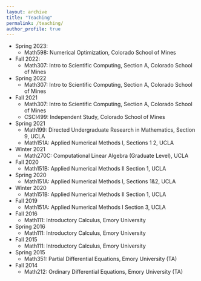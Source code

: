 ```yaml
---
layout: archive
title: "Teaching"
permalink: /teaching/
author_profile: true
---
```

* Spring 2023:
	* Math598: Numerical Optimization, Colorado School of Mines
* Fall 2022:
	* Math307: Intro to Scientific Computing, Section A, Colorado School of Mines
* Spring 2022
	* Math307: Intro to Scientific Computing, Section A, Colorado School of Mines
* Fall 2021
	* Math307: Intro to Scientific Computing, Section A, Colorado School of Mines
	* CSCI499: Independent Study, Colorado School of Mines
* Spring 2021
	* Math199: Directed Undergraduate Research in Mathematics, Section 9, UCLA
	* Math151A: Applied Numerical Methods I, Sections 1 2, UCLA
* Winter 2021
	* Math270C: Computational Linear Algebra (Graduate Level), UCLA
* Fall 2020
	* Math151B: Applied Numerical Methods II Section 1, UCLA
* Spring 2020
	* Math151A: Applied Numerical Methods I, Sections 1&2, UCLA
* Winter 2020
	* Math151B: Applied Numerical Methods II Section 1, UCLA
* Fall 2019
	* Math151A: Applied Numerical Methods I Section 3, UCLA
* Fall 2016
	* Math111: Introductory Calculus, Emory University
* Spring 2016
	* Math111: Introductory Calculus, Emory University
* Fall 2015
	* Math111: Introductory Calculus, Emory University
* Spring 2015
	* Math351: Partial Differential Equations, Emory University (TA)
* Fall 2014
	* Math212: Ordinary Differential Equations, Emory University (TA)
